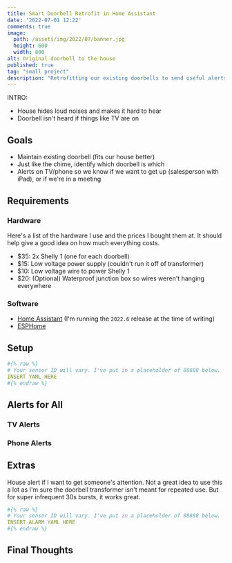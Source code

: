 ```yaml
---
title: Smart Doorbell Retrofit in Home Assistant
date: '2022-07-01 12:22'
comments: true
image:
  path: /assets/img/2022/07/banner.jpg
  height: 600
  width: 800
alt: Original doorbell to the house
published: true
tag: "small project"
description: "Retrofitting our existing doorbells to send useful alerts in Home Assistant when someone rings."
---
```


INTRO: 

- House hides loud noises and makes it hard to hear
- Doorbell isn't heard if things like TV are on

## Goals

- Maintain existing doorbell (fits our house better)
- Just like the chime, identify which doorbell is which
- Alerts on TV/phone so we know if we want to get up (salesperson with iPad), or if we're in a meeting

## Requirements

### Hardware

Here's a list of the hardware I use and the prices I bought them at. It should help give a good idea on how much everything costs.

- $35: 2x Shelly 1 (one for each doorbell)
- $15: Low voltage power supply (couldn't run it off of transformer)
- $10: Low voltage wire to power Shelly 1
- $20: (Optional) Waterproof junction box so wires weren't hanging everywhere

### Software

- [Home Assistant](https://www.home-assistant.io/) (I'm running the `2022.6` release at the time of writing)
- [ESPHome](https://esphome.io/)

## Setup

```yaml
#{% raw %}
# Your sensor ID will vary. I've put in a placeholder of 88888 below.
INSERT YAML HERE
#{% endraw %}
```

## Alerts for All

### TV Alerts

### Phone Alerts

## Extras

House alert if I want to get someone's attention. Not a great idea to use this a lot as I'm sure the doorbell transformer isn't meant for repeated use. But for super infrequent 30s bursts, it works great. 

```yaml
#{% raw %}
# Your sensor ID will vary. I've put in a placeholder of 88888 below.
INSERT ALARM YAML HERE
#{% endraw %}
```

## Final Thoughts

